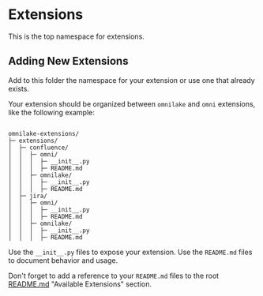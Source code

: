 # Extensions

This is the top namespace for extensions.

## Adding New Extensions

Add to this folder the namespace for your extension or use one that already exists.

Your extension should be organized between `omnilake` and `omni` extensions, like the following example:

```

omnilake-extensions/
├─ extensions/
│  ├─ confluence/
│  │  ├─ omni/
│  │  │  ├─ __init__.py
│  │  │  ├─ README.md
│  │  ├─ omnilake/
│  │  │  ├─ __init__.py
│  │  │  ├─ README.md
│  ├─ jira/
│  │  ├─ omni/
│  │  │  ├─ __init__.py
│  │  │  ├─ README.md
│  │  ├─ omnilake/
│  │  │  ├─ __init__.py
│  │  │  ├─ README.md
```

Use the `__init__.py` files to expose your extension.
Use the `README.md` files to document behavior and usage.

Don't forget to add a reference to your `README.md` files to the root [README.md](../README.md#available-extensions) "Available Extensions" section.